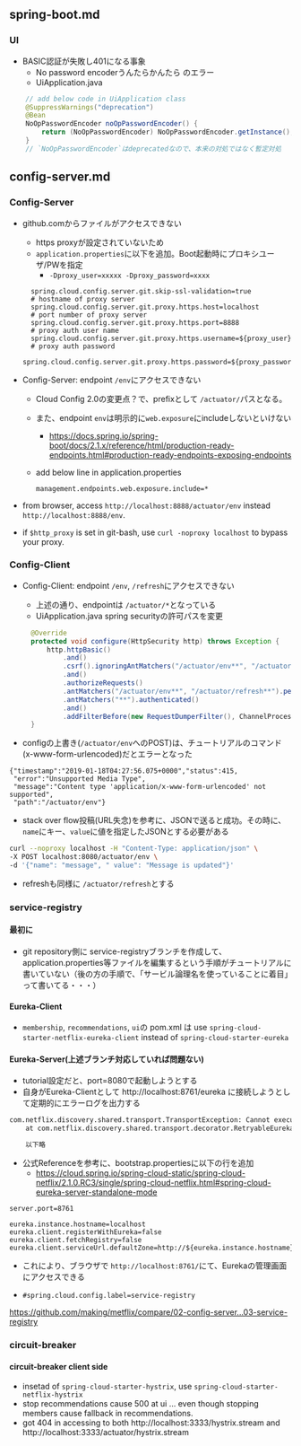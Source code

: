 ## spring-boot.md
### UI
* BASIC認証が失敗し401になる事象
  - No password encoderうんたらかんたら のエラー
  - UiApplication.java
```java
	// add below code in UiApplication class
	@SuppressWarnings("deprecation")
	@Bean
	NoOpPasswordEncoder noOpPasswordEncoder() {
		return (NoOpPasswordEncoder) NoOpPasswordEncoder.getInstance();
	}
	// `NoOpPasswordEncoder`はdeprecatedなので、本来の対処ではなく暫定対処
```

## config-server.md
### Config-Server
* github.comからファイルがアクセスできない
  - https proxyが設定されていないため
  - `application.properties`に以下を追加。Boot起動時にプロキシユーザ/PWを指定
    + `-Dproxy_user=xxxxx -Dproxy_password=xxxx`

  ```
	spring.cloud.config.server.git.skip-ssl-validation=true
	# hostname of proxy server
	spring.cloud.config.server.git.proxy.https.host=localhost
	# port number of proxy server
	spring.cloud.config.server.git.proxy.https.port=8888
	# proxy auth user name
	spring.cloud.config.server.git.proxy.https.username=${proxy_user}
	# proxy auth password
	spring.cloud.config.server.git.proxy.https.password=${proxy_password}
  ```

* Config-Server: endpoint `/env`にアクセスできない
  - Cloud Config 2.0の変更点？で、prefixとして `/actuator/`パスとなる。
  - また、endpoint `env`は明示的に`web.exposure`にincludeしないといけない
    + https://docs.spring.io/spring-boot/docs/2.1.x/reference/html/production-ready-endpoints.html#production-ready-endpoints-exposing-endpoints
  - add below line in application.properties

	```
	management.endpoints.web.exposure.include=*
	```

* from browser, access `http://localhost:8888/actuator/env` instead `http://localhost:8888/env`.
* if `$http_proxy` is set in git-bash, use `curl -noproxy localhost` to bypass your proxy.

### Config-Client
* Config-Client: endpoint `/env`, `/refresh`にアクセスできない
  - 上述の通り、endpointは `/actuator/*`となっている
  - UiApplication.java spring securityの許可パスを変更

  ```java
	@Override
	protected void configure(HttpSecurity http) throws Exception {
		http.httpBasic()
			.and()
			.csrf().ignoringAntMatchers("/actuator/env**", "/actuator/refresh**")
			.and()
			.authorizeRequests()
			.antMatchers("/actuator/env**", "/actuator/refresh**").permitAll()
			.antMatchers("**").authenticated()
			.and()
			.addFilterBefore(new RequestDumperFilter(), ChannelProcessingFilter.class);
	}
	```

* configの上書き(`/actuator/env`へのPOST)は、チュートリアルのコマンド(x-www-form-urlencoded)だとエラーとなった
```
{"timestamp":"2019-01-18T04:27:56.075+0000","status":415,
 "error":"Unsupported Media Type",
 "message":"Content type 'application/x-www-form-urlencoded' not supported",
 "path":"/actuator/env"}
```

  - stack over flow投稿(URL失念)を参考に、JSONで送ると成功。その時に、`name`にキー、`value`に値を指定したJSONとする必要がある
   ```sh
   curl --noproxy localhost -H "Content-Type: application/json" \
   -X POST localhost:8080/actuator/env \
   -d '{"name": "message", " value": "Message is updated"}'
   ```

* refreshも同様に `/actuator/refresh`とする


### service-registry
#### 最初に
* git repository側に service-registryブランチを作成して、application.properties等ファイルを編集するという手順がチュートリアルに書いていない（後の方の手順で、「サービル論理名を使っていることに着目」って書いてる・・・）

#### Eureka-Client
* `membership`, `recommendations`, `ui`の pom.xml は use `spring-cloud-starter-netflix-eureka-client` instead of `spring-cloud-starter-eureka`

#### Eureka-Server(上述ブランチ対応していれば問題ない)
* tutorial設定だと、port=8080で起動しようとする
* 自身がEureka-Clientとして http://localhost:8761/eureka に接続しようとして定期的にエラーログを出力する

```txt
com.netflix.discovery.shared.transport.TransportException: Cannot execute request on any known server
	at com.netflix.discovery.shared.transport.decorator.RetryableEurekaHttpClient.execute(RetryableEurekaHttpClient.java:112) ~[eureka-client-1.9.8.jar:1.9.8]

	以下略
```

* 公式Referenceを参考に、bootstrap.propertiesに以下の行を追加
  - https://cloud.spring.io/spring-cloud-static/spring-cloud-netflix/2.1.0.RC3/single/spring-cloud-netflix.html#spring-cloud-eureka-server-standalone-mode

```
server.port=8761

eureka.instance.hostname=localhost
eureka.client.registerWithEureka=false
eureka.client.fetchRegistry=false
eureka.client.serviceUrl.defaultZone=http://${eureka.instance.hostname}:${server.port}/eureka/
```

* これにより、ブラウザで `http://localhost:8761/`にて、Eurekaの管理画面にアクセスできる


* `#spring.cloud.config.label=service-registry`

https://github.com/making/metflix/compare/02-config-server...03-service-registry


### circuit-breaker

#### circuit-breaker client side
* insetad of `spring-cloud-starter-hystrix`, use `spring-cloud-starter-netflix-hystrix`
* stop recommendations cause 500 at ui ... even though stopping members cause fallback in recommendations.
* got 404 in accessing to both http://localhost:3333/hystrix.stream and http://localhost:3333/actuator/hystrix.stream
